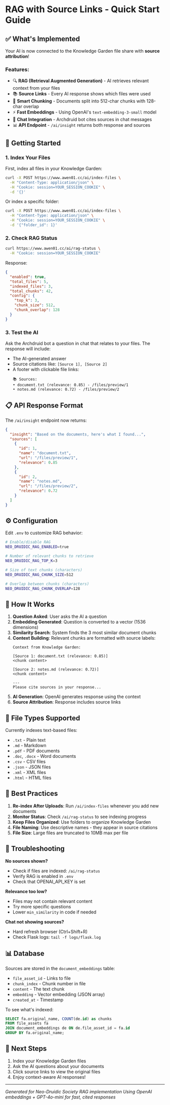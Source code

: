 # RAG with Source Links - Quick Start Guide

## ✅ What's Implemented

Your AI is now connected to the Knowledge Garden file share with **source attribution**!

### Features:
- 🔍 **RAG (Retrieval Augmented Generation)** - AI retrieves relevant context from your files
- 📚 **Source Links** - Every AI response shows which files were used
- 🎯 **Smart Chunking** - Documents split into 512-char chunks with 128-char overlap
- ⚡ **Fast Embeddings** - Using OpenAI's `text-embedding-3-small` model
- 💬 **Chat Integration** - Archdruid bot cites sources in chat messages
- 📊 **API Endpoint** - `/ai/insight` returns both response and sources

## 🚀 Getting Started

### 1. Index Your Files

First, index all files in your Knowledge Garden:

```bash
curl -X POST https://www.awen01.cc/ai/index-files \
  -H "Content-Type: application/json" \
  -H "Cookie: session=YOUR_SESSION_COOKIE" \
  -d '{}'
```

Or index a specific folder:

```bash
curl -X POST https://www.awen01.cc/ai/index-files \
  -H "Content-Type: application/json" \
  -H "Cookie: session=YOUR_SESSION_COOKIE" \
  -d '{"folder_id": 1}'
```

### 2. Check RAG Status

```bash
curl https://www.awen01.cc/ai/rag-status \
  -H "Cookie: session=YOUR_SESSION_COOKIE"
```

Response:
```json
{
  "enabled": true,
  "total_files": 5,
  "indexed_files": 3,
  "total_chunks": 42,
  "config": {
    "top_k": 3,
    "chunk_size": 512,
    "chunk_overlap": 128
  }
}
```

### 3. Test the AI

Ask the Archdruid bot a question in chat that relates to your files. The response will include:
- The AI-generated answer
- Source citations like: `[Source 1], [Source 2]`
- A footer with clickable file links:
  ```
  📚 Sources:
  • document.txt (relevance: 0.85) - /files/preview/1
  • notes.md (relevance: 0.72) - /files/preview/2
  ```

## 📋 API Response Format

The `/ai/insight` endpoint now returns:

```json
{
  "insight": "Based on the documents, here's what I found...",
  "sources": [
    {
      "id": 1,
      "name": "document.txt",
      "url": "/files/preview/1",
      "relevance": 0.85
    },
    {
      "id": 2,
      "name": "notes.md",
      "url": "/files/preview/2",
      "relevance": 0.72
    }
  ]
}
```

## ⚙️ Configuration

Edit `.env` to customize RAG behavior:

```bash
# Enable/disable RAG
NEO_DRUIDIC_RAG_ENABLED=true

# Number of relevant chunks to retrieve
NEO_DRUIDIC_RAG_TOP_K=3

# Size of text chunks (characters)
NEO_DRUIDIC_RAG_CHUNK_SIZE=512

# Overlap between chunks (characters)
NEO_DRUIDIC_RAG_CHUNK_OVERLAP=128
```

## 🔧 How It Works

1. **Question Asked**: User asks the AI a question
2. **Embedding Generated**: Question is converted to a vector (1536 dimensions)
3. **Similarity Search**: System finds the 3 most similar document chunks
4. **Context Building**: Relevant chunks are formatted with source labels:
   ```
   Context from Knowledge Garden:

   [Source 1: document.txt (relevance: 0.85)]
   <chunk content>

   [Source 2: notes.md (relevance: 0.72)]
   <chunk content>

   ---
   Please cite sources in your response...
   ```
5. **AI Generation**: OpenAI generates response using the context
6. **Source Attribution**: Response includes source links

## 📁 File Types Supported

Currently indexes text-based files:
- `.txt` - Plain text
- `.md` - Markdown
- `.pdf` - PDF documents
- `.doc`, `.docx` - Word documents
- `.csv` - CSV files
- `.json` - JSON files
- `.xml` - XML files
- `.html` - HTML files

## 🎯 Best Practices

1. **Re-index After Uploads**: Run `/ai/index-files` whenever you add new documents
2. **Monitor Status**: Check `/ai/rag-status` to see indexing progress
3. **Keep Files Organized**: Use folders to organize Knowledge Garden
4. **File Naming**: Use descriptive names - they appear in source citations
5. **File Size**: Large files are truncated to 10MB max per file

## 🐛 Troubleshooting

**No sources shown?**
- Check if files are indexed: `/ai/rag-status`
- Verify RAG is enabled in `.env`
- Check that OPENAI_API_KEY is set

**Relevance too low?**
- Files may not contain relevant content
- Try more specific questions
- Lower `min_similarity` in code if needed

**Chat not showing sources?**
- Hard refresh browser (Ctrl+Shift+R)
- Check Flask logs: `tail -f logs/flask.log`

## 📊 Database

Sources are stored in the `document_embeddings` table:
- `file_asset_id` - Links to file
- `chunk_index` - Chunk number in file
- `content` - The text chunk
- `embedding` - Vector embedding (JSON array)
- `created_at` - Timestamp

To see what's indexed:
```sql
SELECT fa.original_name, COUNT(de.id) as chunks
FROM file_assets fa
JOIN document_embeddings de ON de.file_asset_id = fa.id
GROUP BY fa.original_name;
```

## 🎉 Next Steps

1. Index your Knowledge Garden files
2. Ask the AI questions about your documents
3. Click source links to view the original files
4. Enjoy context-aware AI responses!

---

*Generated for Neo-Druidic Society RAG implementation*
*Using OpenAI embeddings + GPT-4o-mini for fast, cited responses*
